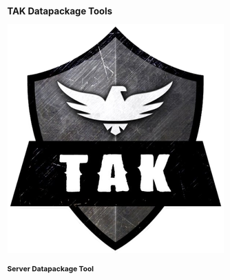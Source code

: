 ## **TAK Datapackage Tools**


![Tak is the way](assets/images/tak.png)



### Server Datapackage Tool



